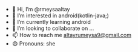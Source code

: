 - 👋 Hi, I’m @rmeysaaltay
- 👀 I’m interested in android(kotlin-java;)
- 🌱 I’m currently learning android
- 💞️ I’m looking to collaborate on ...
- 📫 How to reach me altayrumeysa9@gmail.com
- 😄 Pronouns: she

<!---
rmeysaaltay/rmeysaaltay is a ✨ special ✨ repository because its `README.md` (this file) appears on your GitHub profile.
You can click the Preview link to take a look at your changes.
--->
